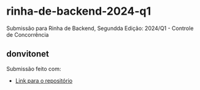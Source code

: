 # rinha-de-backend-2024-q1
Submissão para Rinha de Backend, Segundda Edição: 2024/Q1 - Controle de Concorrência

## donvitonet
Submissão feito com:
- [Link para o repositório](https://github.com/donvitonet/rinha-de-backend-2024-q1)